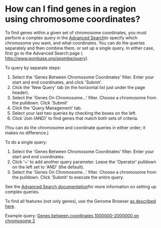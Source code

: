 # How can I find genes in a region using chromosome coordinates?
<!-- pombase_categories: Querying/Searching -->

To find genes within a given set of chromosome coordinates, you must
perform a complex query in the [Advanced Search](/spombe/query/)to
specify which chromosome you want, and what coordinates. You can do the
queries separately and then combine them, or set up a single query. In
either case, first go to the Advanced Search page (
<http://www.pombase.org/spombe/query>).

To query by separate steps:

1.  Select the 'Genes Between Chromosome Coordinates' filter. Enter your
    start and end coordinates, and click 'Submit'.
2.  Click the 'New Query' tab (in the horizontal list just under the
    page header).
3.  Select the 'Genes On Chromosome...' filter. Choose a chromosome from
    the pulldown. Click 'Submit'
4.  Click the 'Query Management' tab.
5.  Select your last two queries by checking the boxes on the left.
6.  Click 'Join (AND)' to find genes that match both sets of criteria.

(You can do the chromosome and coordinate queries in either order; it
makes no difference.)

To do a single query:

1.  Select the 'Genes Between Chromosome Coordinates' filter. Enter your
    start and end coordinates.
2.  Click '+' to add another query parameter. Leave the 'Operator'
    pulldown on the left set to 'AND' (the default).
3.  Select the 'Genes On Chromosome...' filter. Choose a chromosome from
    the pulldown. Click 'Submit' to execute the entire query.

See the [Advanced Search
documentation](/documentation/advanced-search-documentation)for more
information on setting up complex queries.

To find all features (not only genes), use the Genome Browser [as
described
here](/faq/how-can-i-retrieve-sequence-region-using-sequence-coordinates).

Example query: [Genes between coordinates 1000000-2000000 on chromosome
2](/spombe/query/builder?filter=37&value=%5B%7B%22param%22:%7B%22filter_1%22:%7B%22filter%22:%2210%22,%22query%22:%22II%22%7D,%22filter_2%22:%7B%22operator%22:%22AND%22,%22filter%22:%2215%22,%22query_1%22:%221000000%22,%22query_2%22:%222000000%22%7D%7D,%22filter_count%22:%222%22%7D%5D)

